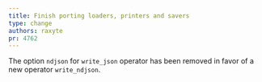 ```yaml
---
title: Finish porting loaders, printers and savers
type: change
authors: raxyte
pr: 4762
---
```


The option `ndjson` for `write_json` operator has been removed in favor of a new
operator `write_ndjson`.
